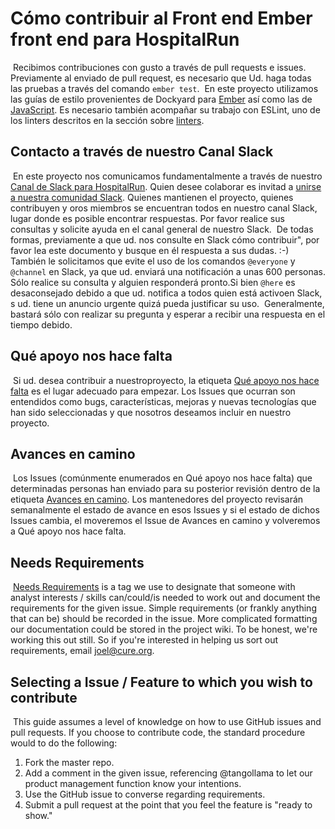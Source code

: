 # Cómo contribuir al Front end Ember front end para HospitalRun
​
Recibimos contribuciones con gusto a través de pull requests e issues. Previamente al enviado de pull request, es necesario que Ud. haga todas las pruebas a través del comando ```ember test```. 
​
En este proyecto utilizamos las guías de estilo provenientes de Dockyard para [Ember](https://github.com/dockyard/styleguides/blob/master/engineering/ember.md) así como las de [JavaScript](https://github.com/dockyard/styleguides/blob/master/engineering/javascript.md). Es necesario también acompañar su trabajo con ESLint, uno de los linters descritos en la sección sobre  [linters](#linter).
​
## Contacto a través de nuestro Canal Slack
​
En este proyecto nos comunicamos fundamentalmente a través de nuestro [Canal de Slack para HospitalRun](https://hospitalrun.slack.com/). Quien desee colaborar es invitad a [unirse a nuestra comunidad Slack](https://hospitalrun-slackin.herokuapp.com/). Quienes mantienen el proyecto, quienes contribuyen y oros miembros se encuentran todos en nuestro canal Slack, lugar donde es posible encontrar respuestas. Por favor realice sus consultas y solicite ayuda en el canal general de nuestro Slack. 
​
De todas formas, previamente a que ud. nos consulte en Slack cómo contribuir", por favor lea este documento y busque en él respuesta a sus dudas. :-)
​
También le solicitamos que evite el uso de los comandos `@everyone` y `@channel` en Slack, ya que ud. enviará una notificación a unas 600 personas. Sólo realice su consulta y alguien responderá pronto.
​
Si bien `@here` es desaconsejado debido a que ud. notifica a todos quien está activoen Slack, s ud. tiene un anuncio urgente quizá pueda justificar su uso.
​
Generalmente, bastará sólo con realizar su pregunta y esperar a recibir una respuesta en el tiempo debido.
​
## Qué apoyo nos hace falta
​
Si ud. desea contribuir a nuestroproyecto, la etiqueta [Qué apoyo nos hace falta](https://github.com/HospitalRun/hospitalrun-frontend/labels/Help%20Wanted) es el lugar adecuado para empezar. Los Issues que ocurran son entendidos como bugs, características, mejoras y nuevas tecnologías que han sido seleccionadas y que nosotros deseamos incluir en nuestro proyecto.
​
## Avances en camino
​
Los Issues (comúnmente enumerados en Qué apoyo nos hace falta) que determinadas personas han enviado para su posterior revisión dentro de la etiqueta [Avances en camino](https://github.com/HospitalRun/hospitalrun-frontend/labels/Help%20Wanted). Los mantenedores del proyecto revisarán semanalmente el estado de avance en esos Issues y si el estado de dichos Issues cambia, el moveremos el Issue  de Avances en camino y volveremos a Qué apoyo nos hace falta.
​
## Needs Requirements
​
[Needs Requirements](https://github.com/HospitalRun/hospitalrun-frontend/labels/Needs%20Requirements) is a tag we use to designate that someone with analyst interests / skills can/could/is needed to work out and document the requirements for the given issue. Simple requirements (or frankly anything that can be) should be recorded in the issue. More complicated formatting our documentation could be stored in the project wiki. To be honest, we're working this out still. So if you're interested in helping us sort out requirements, email joel@cure.org.
​
## Selecting a Issue / Feature to which you wish to contribute
​
This guide assumes a level of knowledge on how to use GitHub issues and pull requests. If you choose to contribute code, the standard procedure would to do the following:
​
1. Fork the master repo.
2. Add a comment in the given issue, referencing @tangollama to let our product management function know your intentions.
3. Use the GitHub issue to converse regarding requirements.
4. Submit a pull request at the point that you feel the feature is "ready to show."
